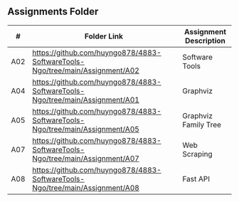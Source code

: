 ##  Assignments Folder

|   #   | Folder Link | Assignment Description |
| :---: | ----------- | ---------------------- |
|   A02    |       https://github.com/huyngo878/4883-SoftwareTools-Ngo/tree/main/Assignment/A02      |         Software Tools               |
| A04| https://github.com/huyngo878/4883-SoftwareTools-Ngo/tree/main/Assignment/A01 | Graphviz |
| A05 | https://github.com/huyngo878/4883-SoftwareTools-Ngo/tree/main/Assignment/A05 | Graphviz Family Tree | 
| A07 | https://github.com/huyngo878/4883-SoftwareTools-Ngo/tree/main/Assignment/A07 | Web Scraping |
| A08  | https://github.com/huyngo878/4883-SoftwareTools-Ngo/tree/main/Assignment/A08| Fast API |

